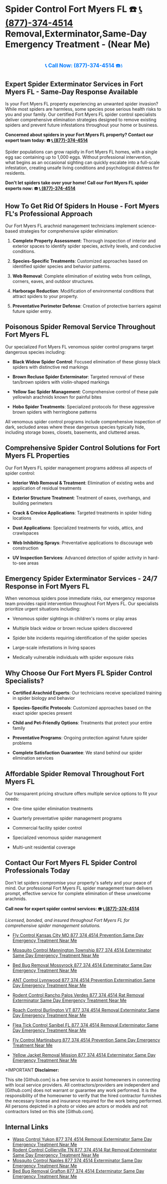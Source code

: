 # Spider Control Fort Myers FL ☎️ [📞 (877)-374-4514](https://pest-control-4514.netlify.app) Removal,Exterminator,Same-Day Emergency Treatment - (Near Me)
# 

<p align="center" style="font-size: 1.2em; font-weight: bold; margin: 20px 0;">
  <a href="https://pest-control-4514.netlify.app" target="_blank" style="color: #007BFF; text-decoration: none;">📞 Call Now: (877)-374-4514 ☎️💧</a>
</p>

## Expert Spider Exterminator Services in Fort Myers FL - Same-Day Response Available

Is your Fort Myers FL property experiencing an unwanted spider invasion? While most spiders are harmless, some species pose serious health risks to you and your family. Our certified Fort Myers FL spider control specialists deliver comprehensive elimination strategies designed to remove existing spiders and prevent future infestations throughout your home or business.

**Concerned about spiders in your Fort Myers FL property? Contact our expert team today: ☎️ [📞 (877)-374-4514](https://pest-control-4514.netlify.app)**

Spider populations can grow rapidly in Fort Myers FL homes, with a single egg sac containing up to 1,000 eggs. Without professional intervention, what begins as an occasional sighting can quickly escalate into a full-scale infestation, creating unsafe living conditions and psychological distress for residents.

**Don't let spiders take over your home! Call our Fort Myers FL spider experts now: ☎️ [📞 (877)-374-4514](https://pest-control-4514.netlify.app)**

## How To Get Rid Of Spiders In House - Fort Myers FL's Professional Approach

Our Fort Myers FL arachnid management technicians implement science-based strategies for comprehensive spider elimination:

1. **Complete Property Assessment**: Thorough inspection of interior and exterior spaces to identify spider species, activity levels, and conducive conditions.

2. **Species-Specific Treatments**: Customized approaches based on identified spider species and behavior patterns.

3. **Web Removal**: Complete elimination of existing webs from ceilings, corners, eaves, and outdoor structures.

4. **Harborage Reduction**: Modification of environmental conditions that attract spiders to your property.

5. **Preventative Perimeter Defense**: Creation of protective barriers against future spider entry.

## Poisonous Spider Removal Service Throughout Fort Myers FL

Our specialized Fort Myers FL venomous spider control programs target dangerous species including:

- **Black Widow Spider Control**: Focused elimination of these glossy black spiders with distinctive red markings

- **Brown Recluse Spider Exterminator**: Targeted removal of these tan/brown spiders with violin-shaped markings

- **Yellow Sac Spider Management**: Comprehensive control of these pale yellowish arachnids known for painful bites

- **Hobo Spider Treatments**: Specialized protocols for these aggressive brown spiders with herringbone patterns

All venomous spider control programs include comprehensive inspection of dark, secluded areas where these dangerous species typically hide, including storage boxes, closets, basements, and cluttered areas.

## Comprehensive Spider Control Solutions for Fort Myers FL Properties

Our Fort Myers FL spider management programs address all aspects of spider control:

- **Interior Web Removal & Treatment**: Elimination of existing webs and application of residual treatments

- **Exterior Structure Treatment**: Treatment of eaves, overhangs, and building perimeters

- **Crack & Crevice Applications**: Targeted treatments in spider hiding locations

- **Dust Applications**: Specialized treatments for voids, attics, and crawlspaces

- **Web Inhibiting Sprays**: Preventative applications to discourage web construction

- **UV Inspection Services**: Advanced detection of spider activity in hard-to-see areas

## Emergency Spider Exterminator Services - 24/7 Response in Fort Myers FL

When venomous spiders pose immediate risks, our emergency response team provides rapid intervention throughout Fort Myers FL. Our specialists prioritize urgent situations including:

- Venomous spider sightings in children's rooms or play areas

- Multiple black widow or brown recluse spiders discovered

- Spider bite incidents requiring identification of the spider species

- Large-scale infestations in living spaces

- Medically vulnerable individuals with spider exposure risks

## Why Choose Our Fort Myers FL Spider Control Specialists?

- **Certified Arachnid Experts**: Our technicians receive specialized training in spider biology and behavior

- **Species-Specific Protocols**: Customized approaches based on the exact spider species present

- **Child and Pet-Friendly Options**: Treatments that protect your entire family

- **Preventative Programs**: Ongoing protection against future spider problems

- **Complete Satisfaction Guarantee**: We stand behind our spider elimination services

## Affordable Spider Removal Throughout Fort Myers FL

Our transparent pricing structure offers multiple service options to fit your needs:

- One-time spider elimination treatments

- Quarterly preventative spider management programs

- Commercial facility spider control

- Specialized venomous spider management

- Multi-unit residential coverage

## Contact Our Fort Myers FL Spider Control Professionals Today

Don't let spiders compromise your property's safety and your peace of mind. Our professional Fort Myers FL spider management team delivers prompt, effective service for complete elimination of these unwelcome arachnids.

**Call now for expert spider control services: ☎️ [📞 (877)-374-4514](https://pest-control-4514.netlify.app)**

*Licensed, bonded, and insured throughout Fort Myers FL for comprehensive spider management solutions.*


- [Fly Control Kansas City MO 877 374 4514 Prevention Same Day Emergency Treatment Near Me](https://github.com/allyoucaneatsushiin/pest-control/blob/main/Fly-Control-Kansas-City-MO-877-374-4514-Prevention-Same-Day-Emergency-Treatment-Near-Me.md)
- [Mosquito Control Mannington Township 877 374 4514 Exterminator Same Day Emergency Treatment Near Me](https://github.com/allyoucaneatsushiin/pest-control/blob/main/Mosquito-Control-Mannington-Township-877-374-4514-Exterminator-Same-Day-Emergency-Treatment-Near-Me.md)
- [Bed Bug Removal Mossyrock 877 374 4514 Exterminator Same Day Emergency Treatment Near Me](https://github.com/allyoucaneatsushiin/pest-control/blob/main/Bed-Bug-Removal-Mossyrock-877-374-4514-Exterminator-Same-Day-Emergency-Treatment-Near-Me.md)


- [ANT Control Lynnwood 877 374 4514 Prevention Extermination Same Day Emergency Treatment Near Me](https://github.com/allyoucaneatsushiin/pest-control/blob/main/ANT-Control-Lynnwood-877-374-4514-Prevention-Extermination-Same-Day-Emergency-Treatment-Near-Me.md)
- [Rodent Control Rancho Palos Verdes 877 374 4514 Rat Removal Exterminator Same Day Emergency Treatment Near Me](https://github.com/allyoucaneatsushiin/pest-control/blob/main/Rodent-Control-Rancho-Palos-Verdes-877-374-4514-Rat-Removal-Exterminator-Same-Day-Emergency-Treatment-Near-Me.md)
- [Roach Control Burlington VT 877 374 4514 Removal Exterminator Same Day Emergency Treatment Near Me](https://github.com/allyoucaneatsushiin/pest-control/blob/main/Roach-Control-Burlington-VT-877-374-4514-Removal-Exterminator-Same-Day-Emergency-Treatment-Near-Me.md)


- [Flea Tick Control Sanibel FL 877 374 4514 Removal Exterminator Same Day Emergency Treatment Near Me](https://github.com/allyoucaneatsushiin/pest-control/blob/main/Flea-Tick-Control-Sanibel-FL-877-374-4514-Removal-Exterminator-Same-Day-Emergency-Treatment-Near-Me.md)
- [Fly Control Martinsburg 877 374 4514 Prevention Same Day Emergency Treatment Near Me](https://github.com/allyoucaneatsushiin/pest-control/blob/main/Fly-Control-Martinsburg-877-374-4514-Prevention-Same-Day-Emergency-Treatment-Near-Me.md)
- [Yellow Jacket Removal Mission 877 374 4514 Exterminator Same Day Emergency Treatment Near Me](https://github.com/allyoucaneatsushiin/pest-control/blob/main/Yellow-Jacket-Removal-Mission-877-374-4514-Exterminator-Same-Day-Emergency-Treatment-Near-Me.md)


*IMPORTANT **Disclaimer:**  

This site [Github.com] is a free service to assist homeowners in connecting with local service providers. All contractors/providers are independent and [Github.com] does not warrant or guarantee any work performed. It is the responsibility of the homeowner to verify that the hired contractor furnishes the necessary license and insurance required for the work being performed. All persons depicted in a photo or video are actors or models and not contractors listed on this site [Github.com].


## Internal Links
- [Wasp Control Yukon 877 374 4514 Removal Exterminator Same Day Emergency Treatment Near Me](https://github.com/allyoucaneatsushiin/pest-control/blob/main/Wasp-Control-Yukon-877-374-4514-Removal-Exterminator-Same-Day-Emergency-Treatment-Near-Me.md)
- [Rodent Control Collierville TN 877 374 4514 Rat Removal Exterminator Same Day Emergency Treatment Near Me](https://github.com/allyoucaneatsushiin/pest-control/blob/main/Rodent-Control-Collierville-TN-877-374-4514-Rat-Removal-Exterminator-Same-Day-Emergency-Treatment-Near-Me.md)
- [Mosquito Control Naples 877 374 4514 Exterminator Same Day Emergency Treatment Near Me](https://github.com/allyoucaneatsushiin/pest-control/blob/main/Mosquito-Control-Naples-877-374-4514-Exterminator-Same-Day-Emergency-Treatment-Near-Me.md)
- [Bed Bug Removal Grafton 877 374 4514 Exterminator Same Day Emergency Treatment Near Me](https://github.com/allyoucaneatsushiin/pest-control/blob/main/Bed-Bug-Removal-Grafton-877-374-4514-Exterminator-Same-Day-Emergency-Treatment-Near-Me.md)
